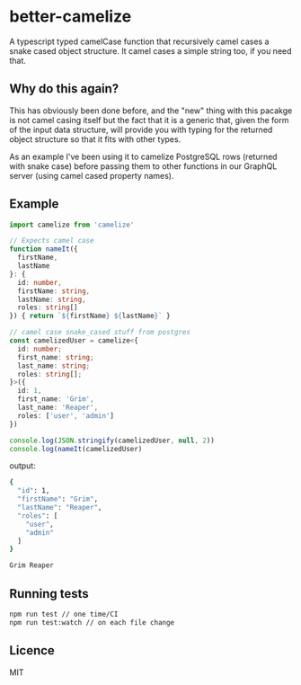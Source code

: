 better-camelize
===
A typescript typed camelCase function that recursively camel cases a snake cased object structure. It camel cases a simple string too, if you need that.

## Why do this again?
This has obviously been done before, and the "new" thing with this pacakge is not camel casing itself but the fact that it is a generic that, given the form of the input data structure, will provide you with typing for the returned object structure so that it fits with other types.

As an example I've been using it to camelize PostgreSQL rows (returned with snake case) before passing them to other functions in our GraphQL server (using camel cased property names).

## Example
```ts
import camelize from 'camelize'

// Expects camel case
function nameIt({ 
  firstName, 
  lastName 
}: { 
  id: number, 
  firstName: string, 
  lastName: string, 
  roles: string[]
}) { return `${firstName} ${lastName}` }

// camel case snake_cased stuff from postgres
const camelizedUser = camelize<{
  id: number;
  first_name: string;
  last_name: string;
  roles: string[];
}>({
  id: 1,
  first_name: 'Grim',
  last_name: 'Reaper',
  roles: ['user', 'admin']
})

console.log(JSON.stringify(camelizedUser, null, 2))
console.log(nameIt(camelizedUser)
```

output:

```sh
{
  "id": 1,
  "firstName": "Grim",
  "lastName": "Reaper",
  "roles": [
    "user",
    "admin"
  ]
}

Grim Reaper
```

## Running tests
```sh
npm run test // one time/CI
npm run test:watch // on each file change
```

## Licence
MIT